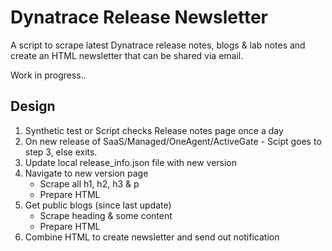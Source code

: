 # Dynatrace Release Newsletter

A script to scrape latest Dynatrace release notes, blogs & lab notes and create an HTML newsletter that can be shared via email.

Work in progress.. 

## Design

1. Synthetic test or Script checks Release notes page once a day
2. On new release of SaaS/Managed/OneAgent/ActiveGate - Scipt goes to step 3, else exits.
3. Update local release_info.json file with new version
4. Navigate to new version page
    - Scrape all h1, h2, h3 & p
    - Prepare HTML
5. Get public blogs (since last update)
    - Scrape heading & some content
    - Prepare HTML
6. Combine HTML to create newsletter and send out notification
